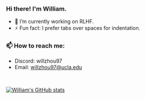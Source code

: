 ### Hi there! I'm William.
- 🔭 I’m currently working on RLHF.
- ⚡ Fun fact: I prefer tabs over spaces for indentation.

### 📫 How to reach me: 
- Discord: willzhou97
- Email: <a href = "willzhou97@ucla.edu? subject = Contact&body = Message">
willzhou97@ucla.edu
</a>

<a href="https://sourcerer.io/wz-ml"><img src="https://img.shields.io/badge/Python-37%20commits-orange.svg" alt=""></a>  <a href="https://sourcerer.io/wz-ml"><img src="https://img.shields.io/badge/JavaScript-13%20commits-orange.svg" alt=""></a>

[![William's GitHub stats](https://github-readme-stats.vercel.app/api?username=wz-ml&show_icons=true)](https://github.com/anuraghazra/github-readme-stats)
<!--
**wz-ml/wz-ml** is a ✨ _special_ ✨ repository because its `README.md` (this file) appears on your GitHub profile.
<a href="https://sourcerer.io/wz-ml"><img src="https://sourcerer.io/icons/logo-sharing.svg"height="48px" alt="Sourcerer"></a>
Here are some ideas to get you started:

- 🔭 I’m currently working on ...
- 🌱 I’m currently learning ...
- 👯 I’m looking to collaborate on ...
- 🤔 I’m looking for help with ...
- 💬 Ask me about ...
- 📫 How to reach me: ...
- 😄 Pronouns: ...
- ⚡ Fun fact: ...
-->
